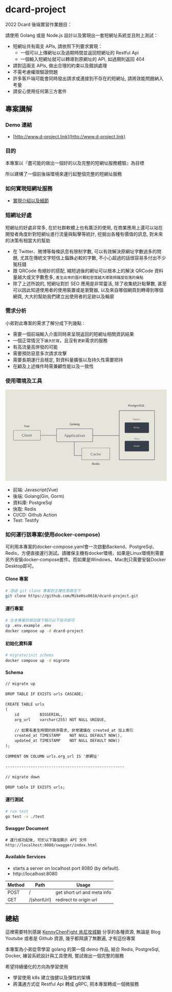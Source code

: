 # dcard-project

2022 Dcard 後端實習作業題目：

請使用 Golang 或是 Node.js 設計以及實現出一套短網址系統並且附上測試：

- 短網址共有兩支 APIs, 請依照下列要求實現：
  - 一個可以上傳網址以及過期時間並返回短網址的 Restful Api
  - 一個輸入短網址就可以轉導到原網址的 API, 如過期則返回 404
- 請對這兩支 APIs, 做出合理的約束以及錯誤處理
- 不需考慮權限驗證問題
- 許多客戶端可能會同時發出請求或連接到不存在的短網址, 請將效能問題納入考量 
- 請安心使用任何第三方套件

## 專案講解

### Demo 連結

- [http://www.d-project.link](http://www.d-project.link)

### 目的

本專案以『盡可能的做出一個好的以及完整的短網址服務體驗』為目標

所以建構了一個前後端環境來運行起整個完整的短網址服務

### 如何實現短網址服務

* [實現介紹以及細節](./docs/README.md)


### 短網址好處

短網址的好處非常多, 在於社群軟體上也有廣泛的使用, 在商業應用上還可以站在開發者角度針對短網址進行流量與點擊等統計, 
挖掘出各種有價值的訊息, 對未來的決策有相當大的幫助
- 在 Twitter、微博等每條訊息有限制字數, 可以有效解決原網址字數過多的問題, 尤其在傳統文字短信上錙銖必較的字數, 不小心超過的話很容易多付出不少冤枉錢
- 跟 QRCode 有絕妙的搭配, 縮短過後的網址可以根本上的解決 QRCode 資料量越大或文字數愈多, `產生出來的圖片顆粒密度越大導致辨識度低落的痛點`
- 除了上述所說的, 短網址對於 SEO 應用是非常靈活, 除了收集統計點擊數, 甚至可以因此知道使用者的使用裝置或是瀏覽器, 以及來自哪個網頁到轉導到哪個網頁,
大大的幫助我們建立出使用者的足跡以及輪廓

### 需求分析

小弟對此專案的需求了解分成下列幾點 :
- 需要一個前端輸入介面同時來呈現返回的短網址相關資訊結果
- 一個正常情況下`讀大於寫`，且沒有`更新`需求的服務
- 有高流量高併發的可能
- 需要預防惡意多次請求攻擊
- 需要長期運行且穩定, 對資料量擴張以及持久性需要把持
- 在顧及上述條件時需兼顧性能以及一致性

### 使用環境及工具

![image](./resources/asset/img/stucture.png)

- 前端: Javascript(Vue) 
- 後端: Golang(Gin, Gorm)
- 資料庫: PostgreSql
- 快取: Redis
- CI/CD: Github Action
- Test: Testify

### 如何運行該專案(使用docker-compose)

可利用本專案的docker-compose.yaml會一次啟動Backend、PostgreSql、Redis，方便直接運行測試。請確保主機有docker環境，如果是Linux環境則需要另外安裝docker-compose套件。而如果是Windows、Mac則只需要安裝Docker Desktop即可。

#### Clone 專案

```bash
# 透過 git clone 專案到主機任意路徑下
git clone https://github.com/MikeHsu0618/dcard-project.git
```
#### 運行專案

````bash
# 在本專案的根目錄下執行以下指令即可
cp .env.example .env
docker compose up -d dcard-project
````
#### 初始化資料庫
```bash
# migrate/init schema
docker compose up -d migrate
```


#### Schema
```
// migrate up 

DROP TABLE IF EXISTS urls CASCADE;

CREATE TABLE urls
(
    id         BIGSERIAL,
    org_url    varchar(255) NOT NULL UNIQUE,
    
    // 如果有產生時間的排序需求, 非常建議在 created_at 加上索引
    created_at TIMESTAMP    NOT NULL DEFAULT NOW(),
    updated_at TIMESTAMP    NOT NULL DEFAULT NOW()
);

COMMENT ON COLUMN urls.org_url IS '原網址'

----------------------------------------------------

// migrate down

DROP table IF EXISTS urls;
```

#### 運行測試
```bash
# run test
go test -v ./test
```

#### Swagger Document
```
# 運行成功起後, 可於以下路徑顯示 API 文件
http://localhost:8080/swagger/index.html
```

#### Available Services

* starts a server on localhost port 8080 (by default).
* http://localhost:8080

| Method | Path        | Usage                       |
|--------|-------------|-----------------------------|
| POST   | /           | get short url and meta info |
| GET    | /{shortUrl} | redirect to origin url      |

## 總結

這裡需要特別感謝 [KennyChenFight 肯尼攻城獅](https://github.com/KennyChenFight) 分享的各種資源,
無論是 Blog Youtube 或者是 Github 資源, 幾乎都拜讀了無數遍, 才有這份專案

本專案為小弟從零學習 golang 的第一個 demo 作品, 結合 Redis, PostgreSql, Docker, 練習系統設計與工具使用, 嘗試做出一個完整的服務

希望持續優化的方向為學習使用 
- 學習使用 k8s 建立強健以及彈性的架構
- 將溝通方式從 Restful Api 轉成 gRPC, 把本專案轉成一個微服務